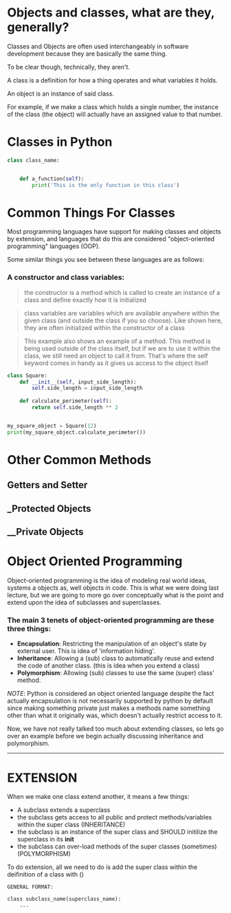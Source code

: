 # Objects and classes, what are they, generally?

Classes and Objects are often used interchangeably in software development because they
are basically the same thing.

To be clear though, technically, they aren't.

A class is a definition for how a thing operates and what variables it holds.

An object is an instance of said class.

For example, if we make a class which holds a single number, the instance of the class (the object) will
actually have an assigned value to that number.

# Classes in Python

```python
class class_name:


    def a_function(self):
        print('This is the only function in this class')
```


# Common Things For Classes

Most programming languages have support for making classes and objects by extension, and languages that do this are considered
"object-oriented programming" languages (OOP).

Some similar things you see between these languages are as follows:

### A constructor and class variables:
> the constructor is a method which is called to create an instance of a class and define exactly how it is initialized

> class variables are variables which are available anywhere within the given class (and outside the class if you so choose). Like shown here, they are often initialized within the constructor of a class

> This example also shows an example of a method. This method is being used outside of the class itself, but if we are to use it within the class, we still need an object to call it from. That's where the self keyword comes in handy as it gives us access to the object itself

```python
class Square:
    def __init__(self, input_side_length):
        self.side_length = input_side_length
    
    def calculate_perimeter(self):
        return self.side_length ** 2


my_square_object = Square(12)
print(my_square_object.calculate_perimeter())
```


# Other Common Methods

## Getters and Setter

## _Protected Objects

## __Private Objects



# Object Oriented Programming

Object-oriented programming is the idea of modeling real world ideas, systems a objects as, well
objects in code. This is what we were doing last lecture, but
we are going to more go over conceptually what is the point and extend upon the idea of subclasses
and superclasses.

### The main 3 tenets of object-oriented programming are these three things:

- **Encapsulation**: Restricting the manipulation of an object's state by external user. This is idea of 'information hiding'.
- **Inheritance**: Allowing a (sub) class to automatically reuse and extend the code of another class. (this is idea when you extend a class)
- **Polymorphism**: Allowing (sub) classes to use the same (super) class' method.

*NOTE*: Python is considered an object oriented language despite the fact actually encapsulation
is not necessarily supported by python by default since making something private just makes a
methods name something other than what it originally was, which doesn't actually restrict access to it.

Now, we have not really talked too much about extending classes, so lets go over an example
before we begin actually discussing inheritance and polymorphism.

-----

# EXTENSION

When we make one class extend another, it means a few things:
- A subclass extends a superclass
- the subclass gets access to all public and protect methods/variables within the super class (INHERITANCE)
- the subclass is an instance of the super class and SHOULD initilize the superclass in its __init__
- the subclass can over-load methods of the super classes (sometimes) (POLYMORPHISM)

To do extension, all we need to do is add the super class within the deifinition of a class with ()

```
GENERAL FORMAT:

class subclass_name(superclass_name):
    ...

```

